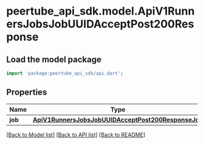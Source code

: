 # peertube_api_sdk.model.ApiV1RunnersJobsJobUUIDAcceptPost200Response

## Load the model package
```dart
import 'package:peertube_api_sdk/api.dart';
```

## Properties
Name | Type | Description | Notes
------------ | ------------- | ------------- | -------------
**job** | [**ApiV1RunnersJobsJobUUIDAcceptPost200ResponseJob**](ApiV1RunnersJobsJobUUIDAcceptPost200ResponseJob.md) |  | [optional] 

[[Back to Model list]](../README.md#documentation-for-models) [[Back to API list]](../README.md#documentation-for-api-endpoints) [[Back to README]](../README.md)


